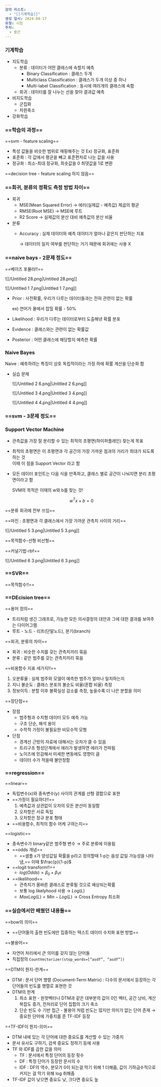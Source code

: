 ```yaml
---
강의 리스트:
  - "[[기계학습]]"
생성 일시: 2024-04-17
유형: 시험
주차:
  - 중간
---
```

### 기계학습

- 지도학습
    - 분류 : 데이터가 어떤 클래스에 속할지 예측
        - Binary Classification : 클래스 두개
        - Multiclass Classification : 클래스가 두개 이상 중 하나
        - Multi-label Classification : 동시에 여러개의 클래스에 속함
    - 회귀 : 데이터를 잘 나누는 선을 찾아 결과값 예측
- 비지도학습
    - 군집화
    - 차원축소
- 강화학습

### ==학습의 과정==

==svm - feature scaling==

- 특성 값들을 비슷한 범위로 매핑해주는 것 Ex) 정규화, 표준화
- 표준화 : 각 값에서 평균을 빼고 표준편차로 나눈 값을 사용
- 정규화 : 최소-최대 정규화, 최솟값을 0 최댓값을 1로 변환

==decision tree - feature scaling 하지 않음==

### ==회귀, 분류의 정확도 측정 방법 차이==

- 회귀
    - MSE(Mean Squared Error) → 에러(실제값 - 예측값) 제곱의 평균
    - RMSE(Root MSE) → MSE에 루트
    - R2 Score → 실제값의 분산 대비 예측값의 분산 비율
- 분류
    - Accuracy : 실제 데이터와 예측 데이터가 얼마나 같은지 판단하는 지표
        
        → 데이터의 일치 여부를 판단하는 거기 때문에 회귀에는 사용 X
        

### ==naive bays - 2문제 정도==

==베이즈 포뮬라!!==

![[/Untitled 28.png|Untitled 28.png]]

![[/Untitled 1 7.png|Untitled 1 7.png]]

- Prior : 사전확률, 우리가 다루는 데이터들과는 전혀 관련이 없는 확률
    
    ex) 연어가 물에서 잡힐 확률 - 50%
    
- Likelihood : 우리가 다루는 데이터로부터 도출해낸 확률 분포
- Evidence : 클래스와는 관련이 없는 확률값
- Posterior : 어떤 클래스에 해당할지 예측한 확률

  

### Naive Bayes

Naive : 예측하려는 특징이 상호 독립적이라는 가정 하에 확률 계산을 단순화 함

- 실습 문제
    
    ![[/Untitled 2 6.png|Untitled 2 6.png]]
    
    ![[/Untitled 3 4.png|Untitled 3 4.png]]
    
    ![[/Untitled 4 4.png|Untitled 4 4.png]]
    
      
    

  

### ==svm - 3문제 정도==

### Support Vector Machine

- 관측값을 가장 잘 분리할 수 있는 최적의 초평면(하이퍼플레인) 찾는게 목표
- 최적의 초평면은 이 초평면과 각 공간의 가장 가까운 점과의 거리가 최대가 되도록 하는 것  
    이때 이 점을 Support Vector 라고 함  
    
- 모든 데이터 포인트는 다음 식을 만족하고, 클래스 별로 공간이 나눠지면 분리 초평면이라고 함
    
    SVM의 목적은 이때의 w와 b를 찾는 것!
    

$$w^Tx +b=0$$

==분류 회귀에 전부 쓰임==

==마진 : 초평면과 각 클래스에서 가장 가까운 관측치 사이의 거리==

![[/Untitled 5 3.png|Untitled 5 3.png]]

==목적함수-선형 비선형==

==커널기법-rbf==

![[/Untitled 6 3.png|Untitled 6 3.png]]

### ==SVR==

==목적함수!!==

### ==DEcision tree==

==용어 정의==

- 트리처럼 생긴 그래프로, 가능한 모든 의사결정의 대안과 그에 대한 결과를 보여주는 다이어그램
- 루트 - 노드 - 리프(단말노드), 분기(branch)

==회귀, 분류의 차이==

- 회귀 : 비슷한 수치를 갖는 관측치끼리 묶음
- 분류 : 같은 범주를 갖는 관측치끼리 묶음

==비용함수 지표 세가지!!==

1. 오분류율 : 실제 범주와 모델이 예측한 범주가 얼마나 일치하는지
2. 지니 불순도 : 클래스 분포의 불순도 비율(혼합 비율) 측정
3. 정보이득 : 분할 이후 불확실성 감소를 측정, 높을수록 더 나은 분할을 의미

==장단점==

- 장점
    - 범주형과 수치형 데이터 모두 예측 가능
    - 구조 단순, 해석 용이
    - 수학적 가정이 불필요한 비모수적 모형
- 단점
    - 경계선 근방의 자료에 대해서는 오차가 클 수 있음
    - 트리구조 형성단계에서 에러가 발생하면 에러가 전파됨
    - 노이즈에 민감해서 미세한 변동에도 영향이 큼
    - 데이터 수가 적을때 불안정함

### ==regression==

==linear==

- 독립변수(x)와 종속변수(y) 사이의 관계를 선형 결합으로 표현
- ==가정이 필요하다!!==
    1. 예측값과 상관없이 오차의 모든 분산이 동일함
    2. 오차항은 서로 독립
    3. 오차항은 정규 분포 형태
- ==비용함수, 최적의 함수 어케 구하는지==

==logistic==

- 종속변수가 binary같은 범주형 변수 → 주로 분류에 이용됨
- ==odds 개념==
    - ==샘플 x가 양성값일 확률을 p라고 정의할때 1-p는 음성 값일 가능성을 나타냄,== 이때 $\frac{p}{1-p}$
- ==logit transform!!==
    - $log(Odds) = \beta_0 + \beta_1x$
- ==likelihood==
    - 관측치가 올바른 클래스로 분류될 것으로 예상되는확률
    - 보통 log likelyhood 사용 → $Log(L)$
    - $Max Log(L) = Min -Log(L)$ → Cross Entropy 최소화

### ==실습에서만 배웠던 내용들==

==bow의 의미==

- ==단어들의 출현 빈도에만 집중하는 텍스트 데이터 수치화 표현 방법==

==불용어==

- 자연어 처리에서 큰 의미를 갖지 않는 단어들
- 직접정의 `CountVectorizer(stop_words=[”asdf”, “asdf”])`

==DTM이 뭔지-한계==

- DTM : 문서 단어 행렬 (Document-Term Matrix) : 다수의 문서에서 등장하는 각 단어들의 빈도를 행렬로 표현한 것
- DTM의 한계
    1. 희소 표현 - 원핫벡터나 DTM과 같은 대부분의 값이 0인 벡터, 공간 낭비, 계산 복잡도 증가, 전처리로 단어 집합의 크기 축소
    2. 단순 빈도 수 기반 접근 - 불용어 처럼 빈도는 많지만 의미가 없는 단어 존재 → 중요한 단어에 가중치를 준 TF-IDF 등장

==TF-IDF이 뭔지-의미==

- DTM 내에 있는 각 단어에 대한 중요도를 계산할 수 있는 가중치
- 문서 유사도 구하기, 검색 중요도 정하기 등에 사용
- TF 와 IDF를 곱한 값을 의미
    - TF : 문서에서 특정 단어의 등장 횟수
    - DF : 특정 단어가 등장한 문서의 수
    - IDF : DF의 역수, 분모가 0이 되는걸 막기 위해 1 더해줌, 값이 기하급수적으로 커지는 걸 막기 위해 log 취해줌
- TF-IDF 값이 낮으면 중요도 낮, 크다면 중요도 높